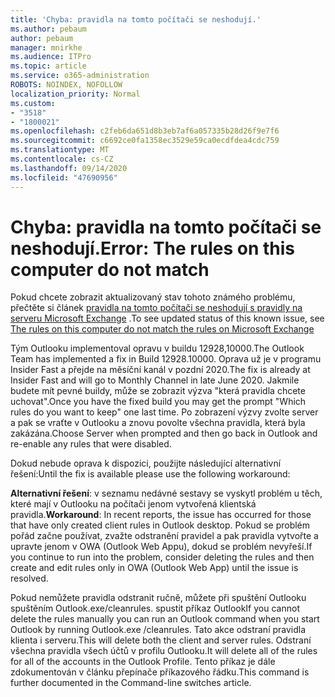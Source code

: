 ```yaml
---
title: 'Chyba: pravidla na tomto počítači se neshodují.'
ms.author: pebaum
author: pebaum
manager: mnirkhe
ms.audience: ITPro
ms.topic: article
ms.service: o365-administration
ROBOTS: NOINDEX, NOFOLLOW
localization_priority: Normal
ms.custom:
- "3518"
- "1800021"
ms.openlocfilehash: c2feb6da651d8b3eb7af6a057335b28d26f9e7f6
ms.sourcegitcommit: c6692ce0fa1358ec3529e59ca0ecdfdea4cdc759
ms.translationtype: MT
ms.contentlocale: cs-CZ
ms.lasthandoff: 09/14/2020
ms.locfileid: "47690956"
---
```

# <a name="error-the-rules-on-this-computer-do-not-match"></a><span data-ttu-id="a1bd1-102">Chyba: pravidla na tomto počítači se neshodují.</span><span class="sxs-lookup"><span data-stu-id="a1bd1-102">Error: The rules on this computer do not match</span></span>

<span data-ttu-id="a1bd1-103">Pokud chcete zobrazit aktualizovaný stav tohoto známého problému, přečtěte si článek [pravidla na tomto počítači se neshodují s pravidly na serveru Microsoft Exchange](https://support.office.com/article/d032e037-b224-429e-b325-633afde9b5f0) .</span><span class="sxs-lookup"><span data-stu-id="a1bd1-103">To see updated status of this known issue, see [The rules on this computer do not match the rules on Microsoft Exchange](https://support.office.com/article/d032e037-b224-429e-b325-633afde9b5f0)</span></span>

<span data-ttu-id="a1bd1-104">Tým Outlooku implementoval opravu v buildu 12928,10000.</span><span class="sxs-lookup"><span data-stu-id="a1bd1-104">The Outlook Team has implemented a fix in Build 12928.10000.</span></span> <span data-ttu-id="a1bd1-105">Oprava už je v programu Insider Fast a přejde na měsíční kanál v pozdní 2020.</span><span class="sxs-lookup"><span data-stu-id="a1bd1-105">The fix is already at Insider Fast and will go to Monthly Channel in late June 2020.</span></span> <span data-ttu-id="a1bd1-106">Jakmile budete mít pevné buildy, může se zobrazit výzva "která pravidla chcete uchovat".</span><span class="sxs-lookup"><span data-stu-id="a1bd1-106">Once you have the fixed build you may get the prompt "Which rules do you want to keep" one last time.</span></span> <span data-ttu-id="a1bd1-107">Po zobrazení výzvy zvolte server a pak se vraťte v Outlooku a znovu povolte všechna pravidla, která byla zakázána.</span><span class="sxs-lookup"><span data-stu-id="a1bd1-107">Choose Server when prompted and then go back in Outlook and re-enable any rules that were disabled.</span></span>

<span data-ttu-id="a1bd1-108">Dokud nebude oprava k dispozici, použijte následující alternativní řešení:</span><span class="sxs-lookup"><span data-stu-id="a1bd1-108">Until the fix is available please use the following workaround:</span></span>

<span data-ttu-id="a1bd1-109">**Alternativní řešení**: v seznamu nedávné sestavy se vyskytl problém u těch, které mají v Outlooku na počítači jenom vytvořená klientská pravidla.</span><span class="sxs-lookup"><span data-stu-id="a1bd1-109">**Workaround**: In recent reports, the issue has occurred for those that have only created client rules in Outlook desktop.</span></span> <span data-ttu-id="a1bd1-110">Pokud se problém pořád začne používat, zvažte odstranění pravidel a pak pravidla vytvořte a upravte jenom v OWA (Outlook Web Appu), dokud se problém nevyřeší.</span><span class="sxs-lookup"><span data-stu-id="a1bd1-110">If you continue to run into the problem, consider deleting the rules and then create and edit rules only in OWA (Outlook Web App) until the issue is resolved.</span></span>

<span data-ttu-id="a1bd1-111">Pokud nemůžete pravidla odstranit ručně, můžete při spuštění Outlooku spuštěním Outlook.exe/cleanrules. spustit příkaz Outlook</span><span class="sxs-lookup"><span data-stu-id="a1bd1-111">If you cannot delete the rules manually you can run an Outlook command when you start Outlook by running Outlook.exe /cleanrules.</span></span> <span data-ttu-id="a1bd1-112">Tato akce odstraní pravidla klienta i serveru.</span><span class="sxs-lookup"><span data-stu-id="a1bd1-112">This will delete both the client and server rules.</span></span> <span data-ttu-id="a1bd1-113">Odstraní všechna pravidla všech účtů v profilu Outlooku.</span><span class="sxs-lookup"><span data-stu-id="a1bd1-113">It will delete all of the rules for all of the accounts in the Outlook Profile.</span></span> <span data-ttu-id="a1bd1-114">Tento příkaz je dále zdokumentován v článku přepínače příkazového řádku.</span><span class="sxs-lookup"><span data-stu-id="a1bd1-114">This command is further documented in the Command-line switches article.</span></span>


